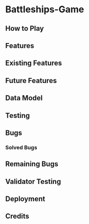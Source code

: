 # Battleships-Game 
## How to Play
## Features
## Existing Features
## Future Features
## Data Model
## Testing 
## Bugs 
### Solved Bugs 
## Remaining Bugs 
## Validator Testing 
## Deployment 
## Credits 
